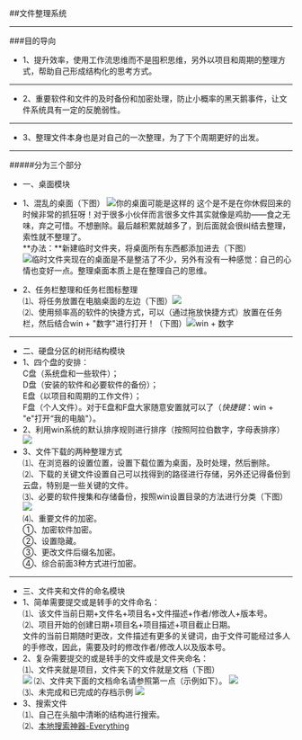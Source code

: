 ##文件整理系统

----------
###目的导向
- 1、提升效率，使用工作流思维而不是囤积思维，另外以项目和周期的整理方式，帮助自己形成结构化的思考方式。
 ---
- 2、重要软件和文件的及时备份和加密处理，防止小概率的黑天鹅事件，让文件系统具有一定的反脆弱性。
 ---
- 3、整理文件本身也是对自己的一次整理，为了下个周期更好的出发。

------

#####分为三个部分
 - 一、桌面模块
  - 1、混乱的桌面（下图） 
  ![你的桌面可能是这样的](http://i.imgur.com/L8wASYj.jpg)
这个是不是在你休假回来的时候非常的抓狂呀！对于很多小伙伴而言很多文件其实就像是鸡肋——食之无味，弃之可惜。不想删除。最后越积累就越多了，到后面就会很纠结去整理，索性就不整理了。                                                   
**办法：**新建临时文件夹，将桌面所有东西都添加进去（下图）  
![临时文件夹](http://i.imgur.com/QL1uoNC.jpg)现在的桌面是不是整洁了不少，另外有没有一种感觉：自己的心情也变好一点。整理桌面本质上是在整理自己的思维。  
  
  - 2、任务栏整理和任务栏图标整理  
⑴、将任务放置在电脑桌面的左边（下图）![](http://i.imgur.com/ooWCAXo.jpg)     
⑵、使用频率高的软件的快捷方式，可以（通过拖放快捷方式）放置在任务栏，然后结合win + "数字"进行打开！（下图）![win + 数字](http://i.imgur.com/EnuOE9s.jpg)


 - --
 - 二、硬盘分区的树形结构模块
  - 1、四个盘的安排：  
   C盘（系统盘和一些软件）；  
   D盘（安装的软件和必要软件的备份）；  
   E盘（以项目和周期的工作文件）；  
   F盘（个人文件）。对于E盘和F盘大家随意安置就可以了（*快捷键*：win + "e"打开“我的电脑"）。
  - 2、利用win系统的默认排序规则进行排序（按照阿拉伯数字，字母表排序） 
   ![](http://i.imgur.com/jNlLZEy.png)
  - 3、文件下载的两种整理方式  
   ⑴、在浏览器的设置位置，设置下载位置为桌面，及时处理，然后删除。  
   ⑵、下载的关键文件设置自己可以找得到的路径进行存储，另外还记得备份到云盘，特别是一些关键的文件。  
   ⑶、必要的软件搜集和存储备份，按照win设置目录的方法进行分类（下图）![](http://i.imgur.com/4qYAsPA.png)  
   ⑷、重要文件的加密。  
   ①、加密软件加密。  
   ②、设置隐藏。  
   ③、更改文件后缀名加密。  
   ④、综合前面3种方式进行加密。

---
 - 三、文件夹和文件的命名模块
  - 1、简单需要提交或是转手的文件命名：  
  ⑴、该文件当前日期+文件名+项目名+文件描述+作者/修改人+版本号。  
  ⑵、项目开始的创建日期+项目名+项目描述+项目截止日期。  
  文件的当前日期随时更改，文件描述有更多的关键词，由于文件可能经过多人的手修改，因此，需要及时的修改作者/修改人以及版本号。
  - 2、复杂需要提交的或是转手的文件或是文件夹命名：  
  ⑴、文件夹就是项目，文件夹下的文件就是文档（下图）  
  ![](http://i.imgur.com/WeLKQtc.png)
  ⑵、文件夹下面的文档命名请参照第一点（示例如下）。
  ![](http://i.imgur.com/zZK8FRj.png)  
  ⑶、未完成和已完成的存档示例
  ![](http://i.imgur.com/Dnn1QCI.png)    
  - 3、搜索文件   
  ⑴、自己在头脑中清晰的结构进行搜索。  
  ⑵、[本地搜索神器-Everything](http://www.voidtools.com/)


  
  